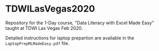 # TDWILasVegas2020
Repository for the 1-Day course, "Data Literacy with Excel Made Easy" taught at TDWI Las Vegas Feb 2020.

Detailed instructions for laptop prepartion are available in the `LaptopPrepMLMadeEasy.pdf` file.
